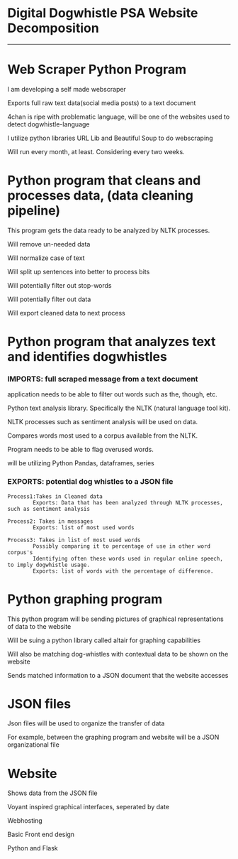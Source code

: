 

# Digital Dogwhistle PSA Website Decomposition

_____


# Web Scraper Python Program


I am developing a self made webscraper

Exports full raw text data(social media posts) to a text document

4chan is ripe with problematic language, will be one of the websites used to detect dogwhistle-language

I utilize python libraries URL Lib and Beautiful Soup to do webscraping

Will run every month, at least. Considering every two weeks.

# Python program that cleans and processes data, (data cleaning pipeline)
This program gets the data ready to be analyzed by NLTK processes.

Will remove un-needed data

Will normalize case of text

Will split up sentences into better to process bits

Will potentially filter out stop-words

Will potentially filter out data

Will export cleaned data to next process


# Python program that analyzes text and identifies dogwhistles


### IMPORTS: full scraped message from a text document 

application needs to be able to filter out words such as the, though, etc.

Python text analysis library. Specifically the NLTK (natural language tool kit).

NLTK processes such as sentiment analysis will be used on data.

Compares words most used to a corpus available from the NLTK.

Program needs to be able to flag overused words.

will be utilizing Python Pandas, dataframes, series


### EXPORTS: potential dog whistles to a JSON file


	Process1:Takes in Cleaned data
			Exports: Data that has been analyzed through NLTK processes, such as sentiment analysis
	
	Process2: Takes in messages
			Exports: list of most used words

	Process3: Takes in list of most used words
			Possibly comparing it to percentage of use in other word corpus's
			Identifying often these words used in regular online speech, to imply dogwhistle usage.
			Exports: list of words with the percentage of difference.



# Python graphing program
This python program will be sending pictures of graphical representations of data to the website

Will be suing a python library called altair for graphing capabilities

Will also be matching dog-whistles with contextual data to be shown on the website

Sends matched information to a JSON document that the website accesses

# JSON files
Json files will be used to organize the transfer of data

For example, between the graphing program and website will be a JSON organizational file


# Website
Shows data from the JSON file

Voyant inspired graphical interfaces, seperated by date

Webhosting

Basic Front end design

Python and Flask




